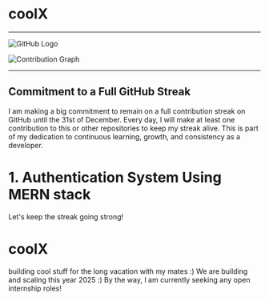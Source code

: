 # coolX

---

![GitHub Logo](https://github.githubassets.com/images/modules/logos_page/GitHub-Mark.png)

![Contribution Graph](https://ghchart.rshah.org/2196f3/WazDevZm)

---

## Commitment to a Full GitHub Streak

I am making a big commitment to remain on a full contribution streak on GitHub until the 31st of December. Every day, I will make at least one contribution to this or other repositories to keep my streak alive. This is part of my dedication to continuous learning, growth, and consistency as a developer. 

# 1. Authentication System Using MERN stack

Let's keep the streak going strong!
# coolX
building cool stuff for the long vacation with my mates :)
We are building and scaling this year 2025 :)
By the way, I am currently seeking  any open internship roles!
